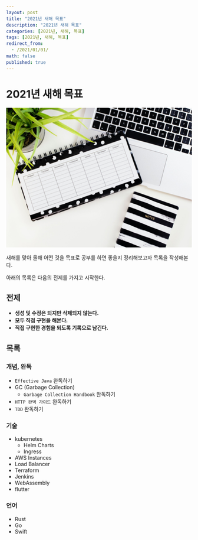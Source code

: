 ```yaml
---
layout: post
title: "2021년 새해 목표"
description: "2021년 새해 목표"
categories: [2021년, 새해, 목표]
tags: [2021년, 새해, 목표]
redirect_from:
  - /2021/01/01/
math: false
published: true
---
```


# 2021년 새해 목표

<img src="/assets/img/posts/66/emma-matthews-digital-content-production-8K62atzbulQ-unsplash.jpg">

새해를 맞아 올해 어떤 것을 목표로 공부를 하면 좋을지 정리해보고자 목록을 작성해본다.

아래의 목록은 다음의 전제를 가지고 시작한다.

## 전제

- **생성 및 수정은 되지만 삭제되지 않는다.**
- **모두 직접 구현을 해본다.**
- **직접 구현한 경험을 되도록 기록으로 남긴다.**

## 목록

### 개념, 완독

- `Effective Java` 완독하기
- GC (Garbage Collection)
  - `Garbage Collection Handbook` 완독하기
- `HTTP 완벽 가이드` 완독하기
- `TDD` 완독하기

### 기술

- kubernetes
  - Helm Charts
  - Ingress
- AWS Instances
- Load Balancer
- Terraform
- Jenkins
- WebAssembly
- flutter

### 언어

- Rust
- Go
- Swift
